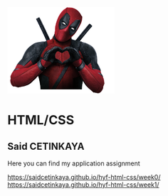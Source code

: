 <!DOCTYPE html>
<html lang="en">
  <head>
    <meta charset="utf-8">
      <link rel="stylesheet" href="main.css">
  </head>
  <body>
    <div class='imgg'>
      <img src='https://raw.githubusercontent.com/saidcetinkaya/hyf-html-css/master/week1/Photos/deadpool_PNG83.png' width=240px alt='Photo'>
    </div>
    <div>
      <h1>HTML/CSS</h1>
      <h2>Said CETINKAYA</h2>
      <p>Here you can find my application assignment</p>
      <a href="https://saidcetinkaya.github.io/hyf-html-css/week0/" rel="nofollow">https://saidcetinkaya.github.io/hyf-html-css/week0/</a><br>
      <a href="https://saidcetinkaya.github.io/hyf-html-css/week1/">https://saidcetinkaya.github.io/hyf-html-css/week1/</a>
    </div>
  </body>
</html>
